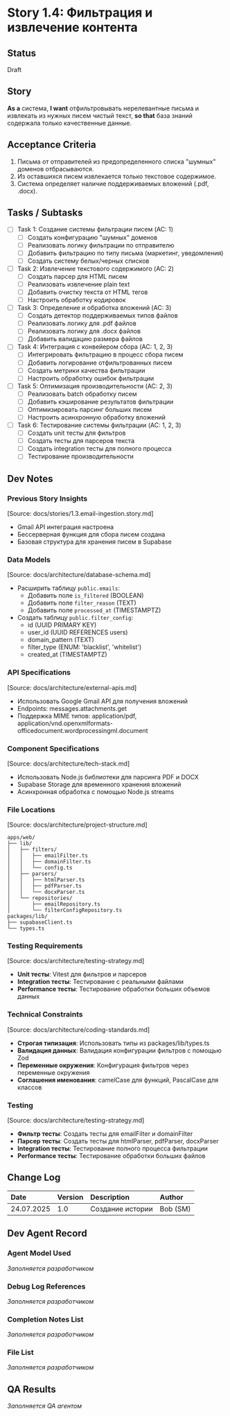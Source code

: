 # Story 1.4: Фильтрация и извлечение контента

## Status
Draft

## Story
**As a** система,
**I want** отфильтровывать нерелевантные письма и извлекать из нужных писем чистый текст,
**so that** база знаний содержала только качественные данные.

## Acceptance Criteria
1. Письма от отправителей из предопределенного списка "шумных" доменов отбрасываются.
2. Из оставшихся писем извлекается только текстовое содержимое.
3. Система определяет наличие поддерживаемых вложений (.pdf, .docx).

## Tasks / Subtasks
- [ ] Task 1: Создание системы фильтрации писем (AC: 1)
  - [ ] Создать конфигурацию "шумных" доменов
  - [ ] Реализовать логику фильтрации по отправителю
  - [ ] Добавить фильтрацию по типу письма (маркетинг, уведомления)
  - [ ] Создать систему белых/черных списков
- [ ] Task 2: Извлечение текстового содержимого (AC: 2)
  - [ ] Создать парсер для HTML писем
  - [ ] Реализовать извлечение plain text
  - [ ] Добавить очистку текста от HTML тегов
  - [ ] Настроить обработку кодировок
- [ ] Task 3: Определение и обработка вложений (AC: 3)
  - [ ] Создать детектор поддерживаемых типов файлов
  - [ ] Реализовать логику для .pdf файлов
  - [ ] Реализовать логику для .docx файлов
  - [ ] Добавить валидацию размера файлов
- [ ] Task 4: Интеграция с конвейером сбора (AC: 1, 2, 3)
  - [ ] Интегрировать фильтрацию в процесс сбора писем
  - [ ] Добавить логирование отфильтрованных писем
  - [ ] Создать метрики качества фильтрации
  - [ ] Настроить обработку ошибок фильтрации
- [ ] Task 5: Оптимизация производительности (AC: 2, 3)
  - [ ] Реализовать batch обработку писем
  - [ ] Добавить кэширование результатов фильтрации
  - [ ] Оптимизировать парсинг больших писем
  - [ ] Настроить асинхронную обработку вложений
- [ ] Task 6: Тестирование системы фильтрации (AC: 1, 2, 3)
  - [ ] Создать unit тесты для фильтров
  - [ ] Создать тесты для парсеров текста
  - [ ] Создать integration тесты для полного процесса
  - [ ] Тестирование производительности

## Dev Notes

### Previous Story Insights
[Source: docs/stories/1.3.email-ingestion.story.md]
- Gmail API интеграция настроена
- Бессерверная функция для сбора писем создана
- Базовая структура для хранения писем в Supabase

### Data Models
[Source: docs/architecture/database-schema.md]
- Расширить таблицу `public.emails`:
  - Добавить поле `is_filtered` (BOOLEAN)
  - Добавить поле `filter_reason` (TEXT)
  - Добавить поле `processed_at` (TIMESTAMPTZ)
- Создать таблицу `public.filter_config`:
  - id (UUID PRIMARY KEY)
  - user_id (UUID REFERENCES users)
  - domain_pattern (TEXT)
  - filter_type (ENUM: 'blacklist', 'whitelist')
  - created_at (TIMESTAMPTZ)

### API Specifications
[Source: docs/architecture/external-apis.md]
- Использовать Google Gmail API для получения вложений
- Endpoints: messages.attachments.get
- Поддержка MIME типов: application/pdf, application/vnd.openxmlformats-officedocument.wordprocessingml.document

### Component Specifications
[Source: docs/architecture/tech-stack.md]
- Использовать Node.js библиотеки для парсинга PDF и DOCX
- Supabase Storage для временного хранения вложений
- Асинхронная обработка с помощью Node.js streams

### File Locations
[Source: docs/architecture/project-structure.md]
```
apps/web/
├── lib/
│   ├── filters/
│   │   ├── emailFilter.ts
│   │   ├── domainFilter.ts
│   │   └── config.ts
│   ├── parsers/
│   │   ├── htmlParser.ts
│   │   ├── pdfParser.ts
│   │   └── docxParser.ts
│   └── repositories/
│       ├── emailRepository.ts
│       └── filterConfigRepository.ts
packages/lib/
├── supabaseClient.ts
└── types.ts
```

### Testing Requirements
[Source: docs/architecture/testing-strategy.md]
- **Unit тесты**: Vitest для фильтров и парсеров
- **Integration тесты**: Тестирование с реальными файлами
- **Performance тесты**: Тестирование обработки больших объемов данных

### Technical Constraints
[Source: docs/architecture/coding-standards.md]
- **Строгая типизация**: Использовать типы из packages/lib/types.ts
- **Валидация данных**: Валидация конфигурации фильтров с помощью Zod
- **Переменные окружения**: Конфигурация фильтров через переменные окружения
- **Соглашения именования**: camelCase для функций, PascalCase для классов

### Testing
[Source: docs/architecture/testing-strategy.md]
- **Фильтр тесты**: Создать тесты для emailFilter и domainFilter
- **Парсер тесты**: Создать тесты для htmlParser, pdfParser, docxParser
- **Integration тесты**: Тестирование полного процесса фильтрации
- **Performance тесты**: Тестирование обработки больших файлов

## Change Log
| Date | Version | Description | Author |
| :---- | :---- | :---- | :---- |
| 24.07.2025 | 1.0 | Создание истории | Bob (SM) |

## Dev Agent Record

### Agent Model Used
*Заполняется разработчиком*

### Debug Log References
*Заполняется разработчиком*

### Completion Notes List
*Заполняется разработчиком*

### File List
*Заполняется разработчиком*

## QA Results
*Заполняется QA агентом* 